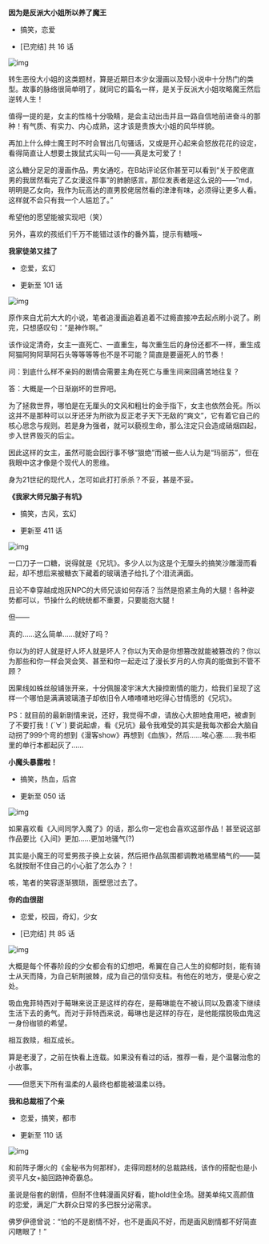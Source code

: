 **因为是反派大小姐所以养了魔王**

- 搞笑，恋爱

- [已完结] 共 16 话

![img](https://i0.hdslb.com/bfs/manga-static/8e3300b83e7dbaa9005d6a34ef7df5ec61e7dfb0.jpg@300w.jpg)

转生恶役大小姐的这类题材，算是近期日本少女漫画以及轻小说中十分热门的类型。故事的脉络很简单明了，就同它的篇名一样，是关于反派大小姐攻略魔王然后逆转人生！

值得一提的是，女主的性格十分吸睛，是会主动出击并且一路自信地前进奋斗的那种！有气质、有实力、内心成熟，这才该是贵族大小姐的风华样貌。

再加上什么绅士魔王时不时会冒出几句骚话，又或是开心起来会怒放花花的设定，看得简直让人想要土拨鼠式尖叫一句——真是太可爱了！

这么糖分足足的漫画作品，男女通吃，在B站评论区你甚至可以看到“关于胶佬直男的我居然看完了乙女漫这件事”的肺腑感言。那位发表者是这么说的——“md，明明是乙女向，我作为玩高达的直男胶佬居然看的津津有味，必须得让更多人看。这样就不会只有我一个人尴尬了。”

希望他的愿望能被实现吧（笑）

另外，喜欢的孩纸们千万不能错过该作的番外篇，提示有糖哦~

**我家徒弟又挂了**

- 恋爱，玄幻

- 更新至 101 话

![img](https://i0.hdslb.com/bfs/manga-static/a18c541d8ebaf355e999aef72ecf7ec85cbed3e4.jpg@300w.jpg)

原作来自尤前大大的小说，笔者追漫画追着追着不过瘾直接冲去起点刷小说了。刷完，只想感叹句：“是神作啊。”

该作设定清奇，女主一直死亡、一直重生，每次重生后的身份还都不一样，重生成阿猫阿狗阿草阿石头等等等等也不是不可能？简直是要逼死人的节奏！

问：到底什么样不亲妈的剧情会需要主角在死亡与重生间来回痛苦地往复？

答：大概是一个日渐崩坏的世界吧。

为了拯救世界，哪怕是在无厘头的文风和粗壮的金手指下，女主也依然会死。所以这并不是那种可以以牙还牙为所欲为反正老子天下无敌的“爽文”，它有着它自己的核心思念与规则。若是身为强者，就可以藐视生命，那么注定只会造成硝烟四起，步入世界毁灭的后尘。

因此这样的女主，虽然可能会因行事不够“狠绝”而被一些人认为是“玛丽苏”，但在我眼中这才像是个现代人的思维。

身为21世纪的现代人，怎可如此打打杀杀？不妥，甚是不妥。

**《我家大师兄脑子有坑》**

- 搞笑，古风，玄幻

- 更新至 411 话

![img](https://i0.hdslb.com/bfs/manga-static/2dfdb4232707c24948c2adc4aed7c2aa0fa62c2c.jpg@300w.jpg)

一口刀子一口糖，说得就是《兄坑》。多少人以为这是个无厘头的搞笑沙雕漫而看起，却不想后来被糖衣下藏着的玻璃渣子给扎了个泪流满面。

且论不幸穿越成炮灰NPC的大师兄该如何存活？当然是抱紧主角的大腿！各种姿势都可以，节操什么的统统都不重要，只要能抱大腿！

但——

真的……这么简单……就好了吗？

你以为的好人就是好人坏人就是坏人？你以为天命是你想篡改就能被篡改的？你以为那些和你一样会哭会笑、甚至和你一起走过了漫长岁月的人你真的能做到不管不顾？

因果线如蛛丝般铺张开来，十分佩服凌宇沫大大操控剧情的能力，给我们呈现了这样一个哪怕是满满玻璃渣子却依旧令人喳喳喳地吃得心甘情愿的《兄坑》。

PS：就目前的最新剧情来说，还好，我觉得不虐，请放心大胆地食用吧，被虐到了不要打我！(´∀`) 要说起虐，看《兄坑》最令我难受的其实是我每次都会大脑自动拐了999个弯的想到《漫客show》再想到《血族》，然后……唉心塞……我书柜里的单行本都起灰了……

**小魔头暴露啦！**

- 搞笑，热血，后宫

- 更新至 050 话

![img](https://i0.hdslb.com/bfs/manga-static/b8a105199e271739ff975930d3c386c78a826d81.jpg@300w.jpg)

如果喜欢看《入间同学入魔了》的话，那么你一定也会喜欢这部作品！甚至说这部作品要比《入间》更加……更加地骚气(?)

其实是小魔王的可爱男孩子换上女装，然后把作品氛围都调教地橘里橘气的——莫名就按耐不住自己的小心脏了怎么办？！

咳，笔者的笑容逐渐猥琐，面壁思过去了。

**你的血很甜**

- 恋爱，校园，奇幻，少女

- [已完结] 共 85 话

![img](https://i0.hdslb.com/bfs/manga-static/f0edad8a24859563c0d3a5b42cad21bce315677d.jpg@300w.jpg)

大概是每个怀春阶段的少女都会有的幻想吧，希翼在自己人生的抑郁时刻，能有骑士从天而降，为自己斩荆披棘，成为自己的信仰支柱。有他在的地方，便是心安之处。

吸血鬼菲特西对于莓琳来说正是这样的存在，是莓琳能在不被认同以及霸凌下继续生活下去的勇气。而对于菲特西来说，莓琳也是这样的存在，是他能摆脱吸血鬼这一身份枷锁的希望。

相互救赎，相互成长。

算是老漫了，之前在快看上连载。如果没有看过的话，推荐一看，是个温馨治愈的小故事。

——但愿天下所有温柔的人最终也都能被温柔以待。

**我和总裁相了个亲**

- 恋爱，搞笑，都市

- 更新至 110 话

![img](https://i0.hdslb.com/bfs/manga-static/c614a518fd9ee25a0afefbb9e630ed5e72746873.jpg@300w.jpg)

和前阵子爆火的《金秘书为何那样》，走得同题材的总裁路线，该作的搭配也是小资平凡女+脑回路神奇霸总。

虽说是俗套的剧情，但耐不住韩漫画风好看，能hold住全场。甜美单纯又高颜值的恋爱，满足广大群众日常的多巴胺分泌需求。

佛罗伊德曾说：“怕的不是剧情不好，也不是画风不好，而是画风剧情都不好简直闪瞎眼了！”


